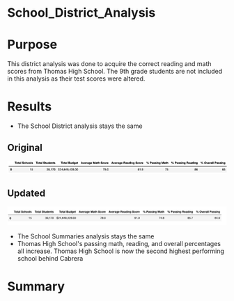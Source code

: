 # School_District_Analysis

# Purpose
This district analysis was done to acquire the correct reading and math scores from Thomas High School. The 9th grade students are not included in this analysis as their test scores were altered.

# Results
- The School District analysis stays the same
## Original
![Original Summary](https://github.com/AmirO8/School_District_Analysis/blob/main/Images/Original%20District%20Summary.png)
## Updated
![New Summary](https://github.com/AmirO8/School_District_Analysis/blob/main/Images/New%20District%20Summary.png)
- The School Summaries analysis stays the same
- Thomas High School's passing math, reading, and overall percentages all increase. Thomas High School is now the second highest performing school behind Cabrera

# Summary
